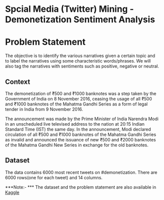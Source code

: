# Spcial Media (Twitter) Mining - Demonetization Sentiment Analysis

# Problem Statement

The objective is to identify the various narratives given a certain topic and to label the narratives using some characteristic words/phrases. We will also tag the narratives with sentiments such as positive, negative or neutral.

## Context

The demonetization of ₹500 and ₹1000 banknotes was a step taken by the Government of India on 8 November 2016, ceasing the usage of all ₹500 and ₹1000 banknotes of the Mahatma Gandhi Series as a form of legal tender in India from 9 November 2016.

The announcement was made by the Prime Minister of India Narendra Modi in an unscheduled live televised address to the nation at 20:15 Indian Standard Time (IST) the same day. In the announcement, Modi declared circulation of all ₹500 and ₹1000 banknotes of the Mahatma Gandhi Series as invalid and announced the issuance of new ₹500 and ₹2000 banknotes of the Mahatma Gandhi New Series in exchange for the old banknotes.

## Dataset

The data contains 6000 most recent tweets on #demonetization. There are 6000 rows(one for each tweet) and 14 columns. 

***Note:- *** The dataset and the problem statement are also available in [Kaggle](https://www.kaggle.com/arathee2/demonetization-in-india-twitter-data)


